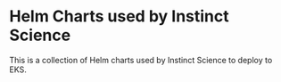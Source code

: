 # Helm Charts used by Instinct Science

This is a collection of Helm charts used by Instinct Science to deploy to EKS.
